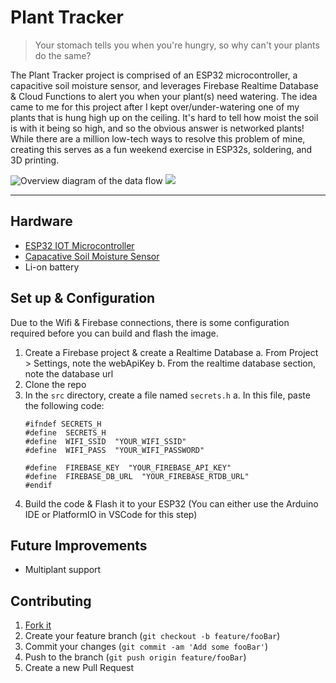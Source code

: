 # Plant Tracker
> Your stomach tells you when you're hungry, so why can't your plants do the same?

The Plant Tracker project is comprised of an ESP32 microcontroller, a capacitive soil moisture sensor, and leverages Firebase Realtime Database & Cloud Functions to alert you when your plant(s) need watering. The idea came to me for this project after I kept over/under-watering one of my plants that is hung high up on the ceiling. It's hard to tell how moist the soil is with it being so high, and so the obvious answer is networked plants! While there are a million low-tech ways to resolve this problem of mine, creating this serves as a fun weekend exercise in ESP32s, soldering, and 3D printing.


![Overview diagram of the data flow](../Assets/Plant%20Tracker.svg)
<img src="../Assets/Plant%20Tracker.svg">

---
## Hardware
- [ESP32 IOT Microcontroller](https://ca.robotshop.com/products/firebeetle-esp32-iot-microcontroller?variant=42413189267607)
- [Capacative Soil Moisture Sensor](https://ca.robotshop.com/products/gravity-moisture-sensor-corrosion-resistant?variant=42411303370903)
- Li-on battery




## Set up & Configuration
Due to the Wifi & Firebase connections, there is some configuration required before you can build and flash the image.

 1. Create a Firebase project & create a Realtime Database
	 a. From Project > Settings, note the webApiKey
	 b. From the realtime database section, note the database url
 2. Clone the repo
 3. In the `src` directory, create a file named `secrets.h`
	 a. In this file, paste the following code:
	```
	#ifndef SECRETS_H
	#define  SECRETS_H
	#define  WIFI_SSID  "YOUR_WIFI_SSID"
	#define  WIFI_PASS  "YOUR_WIFI_PASSWORD"

	#define  FIREBASE_KEY  "YOUR_FIREBASE_API_KEY"
	#define  FIREBASE_DB_URL  "YOUR_FIREBASE_RTDB_URL"
	#endif
	```
4. Build the code & Flash it to your ESP32 (You can either use the Arduino IDE or PlatformIO in VSCode for this step)



## Future Improvements

- Multiplant support


## Contributing

1. [Fork it](<https://github.com/jlemanski1/PlantTracker/fork>)
2. Create your feature branch (`git checkout -b feature/fooBar`)
3. Commit your changes (`git commit -am 'Add some fooBar'`)
4. Push to the branch (`git push origin feature/fooBar`)
5. Create a new Pull Request
